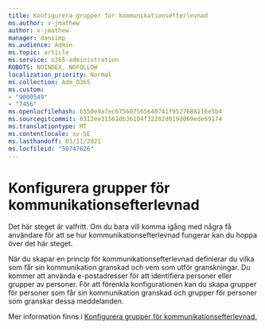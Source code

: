 ```yaml
---
title: Konfigurera grupper för kommunikationsefterlevnad
ms.author: v-jmathew
author: v-jmathew
manager: dansimp
ms.audience: Admin
ms.topic: article
ms.service: o365-administration
ROBOTS: NOINDEX, NOFOLLOW
localization_priority: Normal
ms.collection: Adm_O365
ms.custom:
- "9000549"
- "7456"
ms.openlocfilehash: 6550e9a7ec675607565640741f9527688116e5b4
ms.sourcegitcommit: 6312ee31561db36104f32282d019d069ede69174
ms.translationtype: MT
ms.contentlocale: sv-SE
ms.lasthandoff: 03/11/2021
ms.locfileid: "50747626"
---
```

# <a name="set-up-groups-for-communication-compliance"></a>Konfigurera grupper för kommunikationsefterlevnad

Det här steget är valfritt. Om du bara vill komma igång med några få användare för att se hur kommunikationsefterlevnad fungerar kan du hoppa över det här steget.  
  
När du skapar en princip för kommunikationsefterlevnad definierar du vilka som får sin kommunikation granskad och vem som utför granskningar. Du kommer att använda e-postadresser för att identifiera personer eller grupper av personer. För att förenkla konfigurationen kan du skapa grupper för personer som får sin kommunikation granskad och grupper för personer som granskar dessa meddelanden.  
  
Mer information finns i [Konfigurera grupper för kommunikationsefterlevnad.](https://go.microsoft.com/fwlink/?linkid=2129594)
